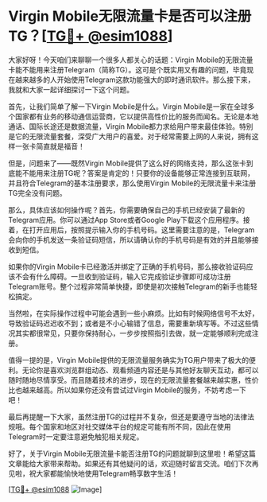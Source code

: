 # Virgin Mobile无限流量卡是否可以注册TG？[[TG💪+ @esim1088](https://t.me/s/esim1088)]

大家好呀！今天咱们来聊聊一个很多人都关心的话题：Virgin Mobile的无限流量卡能不能用来注册Telegram（简称TG）。这可是个既实用又有趣的问题，毕竟现在越来越多的人开始使用Telegram这款功能强大的即时通讯软件。那么接下来，我就和大家一起详细探讨一下这个问题。

首先，让我们简单了解一下Virgin Mobile是什么。Virgin Mobile是一家在全球多个国家都有业务的移动通信运营商，它以提供高性价比的服务而闻名。无论是本地通话、国际长途还是数据流量，Virgin Mobile都力求给用户带来最佳体验。特别是它的无限流量套餐，深受广大用户的喜爱。对于经常需要上网的人来说，拥有这样一张卡简直就是福音！

但是，问题来了——既然Virgin Mobile提供了这么好的网络支持，那么这张卡到底能不能用来注册TG呢？答案是肯定的！只要你的设备能够正常连接到互联网，并且符合Telegram的基本注册要求，那么使用Virgin Mobile的无限流量卡来注册TG完全没有问题。

那么，具体应该如何操作呢？首先，你需要确保自己的手机已经安装了最新的Telegram应用。你可以通过App Store或者Google Play下载这个应用程序。接着，在打开应用后，按照提示输入你的手机号码。这里需要注意的是，Telegram会向你的手机发送一条验证码短信，所以请确认你的手机号码是有效的并且能够接收到短信。

如果你的Virgin Mobile卡已经激活并绑定了正确的手机号码，那么接收验证码应该不会有什么障碍。一旦收到验证码，输入它完成验证步骤即可成功注册Telegram账号。整个过程非常简单快捷，即使是初次接触Telegram的新手也能轻松搞定。

当然啦，在实际操作过程中可能会遇到一些小麻烦。比如有时候网络信号不太好，导致验证码迟迟收不到；或者是不小心输错了信息，需要重新填写等。不过这些情况其实都很常见，只要你保持耐心，一步步按照指引去做，就一定能够顺利完成注册。

值得一提的是，Virgin Mobile提供的无限流量服务确实为TG用户带来了极大的便利。无论你是喜欢浏览群组动态、观看频道内容还是与其他好友聊天互动，都可以随时随地尽情享受。而且随着技术的进步，现在的无限流量套餐越来越实惠，性价比也越来越高。所以如果你还没有尝试过Virgin Mobile的服务，不妨考虑一下吧！

最后再提醒一下大家，虽然注册TG的过程并不复杂，但还是要遵守当地的法律法规哦。每个国家和地区对社交媒体平台的规定可能有所不同，因此在使用Telegram时一定要注意避免触犯相关规定。

好了，关于Virgin Mobile无限流量卡能否注册TG的问题就聊到这里啦！希望这篇文章能给大家带来帮助。如果还有其他疑问的话，欢迎随时留言交流。咱们下次再见啦，祝大家都能愉快地使用Telegram畅享数字生活！

[[TG💪+ @esim1088](https://t.me/s/esim1088) ![Image](https://i.postimg.cc/4NQfJmqS/Snipaste-2025-05-13-00-14-12.png)]